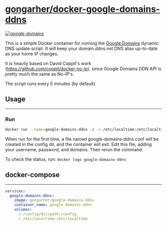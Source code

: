 # [gongarher/docker-google-domains-ddns](https://github.com/gongarher/docker-google-domains-ddns)

[![google-domains](https://upload.wikimedia.org/wikipedia/commons/4/4a/Google_Domains_logo.svg)](https://domains.google/)

This is a simple Docker container for running the [Google Domains](https://domains.google/) dynamic DNS update script. It will keep your domain.ddns.net DNS alias up-to-date as your home IP changes. 

It is heavily based on David Coppit's work (https://github.com/coppit/docker-no-ip), since Google Domains DDN API is pretty much the same as No-IP's.

The script runs every 5 minutes (by default).

## Usage
-----

### Run

```bash
docker run --name=google-domains-ddns -d -v /etc/localtime:/etc/localtime -v /config/dir/path:/config gongarher/google-domains-ddns
```

When run for the first time, a file named google-domains-ddns.conf will be created in the config dir, and the container will exit. Edit this file, adding your username, password, and domains. Then rerun the command.

To check the status, run: `docker logs google-domains-ddns`


## docker-compose
--------------
```yaml
services:
  google-domains-ddns:
    image: gongarher/google-domains-ddns
    container_name: google-domains-ddns
    volumes:
      - /config/dir/path:/config
      - /etc/localtime:/etc/localtime
```
